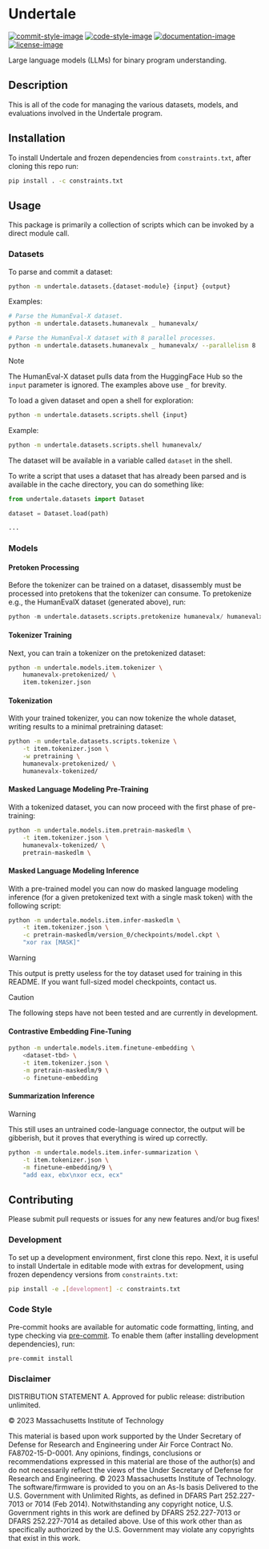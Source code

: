 # Undertale

[![commit-style-image]][conventional]
[![code-style-image]][black]
[![documentation-image]][pages]
[![license-image]][mitll]

Large language models (LLMs) for binary program understanding.

## Description

This is all of the code for managing the various datasets, models, and
evaluations involved in the Undertale program.

## Installation

To install Undertale and frozen dependencies from `constraints.txt`, after
cloning this repo run:

```bash
pip install . -c constraints.txt
```

## Usage

This package is primarily a collection of scripts which can be invoked by a
direct module call.

### Datasets

To parse and commit a dataset:

```bash
python -m undertale.datasets.{dataset-module} {input} {output}
```

Examples:

```bash
# Parse the HumanEval-X dataset.
python -m undertale.datasets.humanevalx _ humanevalx/

# Parse the HumanEval-X dataset with 8 parallel processes.
python -m undertale.datasets.humanevalx _ humanevalx/ --parallelism 8
```

> [!NOTE]
> The HumanEval-X dataset pulls data from the HuggingFace Hub so the `input`
> parameter is ignored. The examples above use `_` for brevity.

To load a given dataset and open a shell for exploration:

```bash
python -m undertale.datasets.scripts.shell {input}
```

Example:

```bash
python -m undertale.datasets.scripts.shell humanevalx/
```

The dataset will be available in a variable called `dataset` in the shell.

To write a script that uses a dataset that has already been parsed and is
available in the cache directory, you can do something like:

```python
from undertale.datasets import Dataset

dataset = Dataset.load(path)

...
```

### Models

#### Pretoken Processing

Before the tokenizer can be trained on a dataset, disassembly must be processed
into pretokens that the tokenizer can consume. To pretokenize e.g., the
HumanEvalX dataset (generated above), run:

```python
python -m undertale.datasets.scripts.pretokenize humanevalx/ humanevalx-pretokenized/
```

#### Tokenizer Training

Next, you can train a tokenizer on the pretokenized dataset:

```bash
python -m undertale.models.item.tokenizer \
    humanevalx-pretokenized/ \
    item.tokenizer.json
```

#### Tokenization

With your trained tokenizer, you can now tokenize the whole dataset, writing
results to a minimal pretraining dataset:

```bash
python -m undertale.datasets.scripts.tokenize \
    -t item.tokenizer.json \
    -w pretraining \
    humanevalx-pretokenized/ \
    humanevalx-tokenized/
```

#### Masked Language Modeling Pre-Training

With a tokenized dataset, you can now proceed with the first phase of
pre-training:

```bash
python -m undertale.models.item.pretrain-maskedlm \
    -t item.tokenizer.json \
    humanevalx-tokenized/ \
    pretrain-maskedlm \
```

#### Masked Language Modeling Inference

With a pre-trained model you can now do masked language modeling inference (for
a given pretokenized text with a single mask token) with the following script:

```bash
python -m undertale.models.item.infer-maskedlm \
    -t item.tokenizer.json \
    -c pretrain-maskedlm/version_0/checkpoints/model.ckpt \
    "xor rax [MASK]"
```

> [!WARNING]
> This output is pretty useless for the toy dataset used for training in this
> README. If you want full-sized model checkpoints, contact us.

> [!CAUTION]
> The following steps have not been tested and are currently in development.

#### Contrastive Embedding Fine-Tuning

```bash
python -m undertale.models.item.finetune-embedding \
    <dataset-tbd> \
    -t item.tokenizer.json \
    -m pretrain-maskedlm/9 \
    -o finetune-embedding
```

#### Summarization Inference

> [!WARNING]
> This still uses an untrained code-language connector, the output will be
> gibberish, but it proves that everything is wired up correctly.

```bash
python -m undertale.models.item.infer-summarization \
    -t item.tokenizer.json \
    -m finetune-embedding/9 \
    "add eax, ebx\nxor ecx, ecx"
```

## Contributing

Please submit pull requests or issues for any new features and/or bug fixes!

### Development

To set up a development environment, first clone this repo. Next, it is useful
to install Undertale in editable mode with extras for development, using frozen
dependency versions from `constraints.txt`:

```bash
pip install -e .[development] -c constraints.txt
```

### Code Style

Pre-commit hooks are available for automatic code formatting, linting, and type
checking via [pre-commit](https://pre-commit.com/). To enable them (after
installing development dependencies), run:

```bash
pre-commit install
```


### Disclaimer

DISTRIBUTION STATEMENT A. Approved for public release: distribution unlimited.

© 2023 Massachusetts Institute of Technology

This material is based upon work supported by the Under Secretary of
Defense for Research and Engineering under Air Force Contract
No. FA8702-15-D-0001. Any opinions, findings, conclusions or
recommendations expressed in this material are those of the author(s)
and do not necessarily reflect the views of the Under Secretary of
Defense for Research and Engineering.  © 2023 Massachusetts Institute
of Technology.  The software/firmware is provided to you on an As-Is
basis Delivered to the U.S. Government with Unlimited Rights, as
defined in DFARS Part 252.227-7013 or 7014 (Feb 2014). Notwithstanding
any copyright notice, U.S. Government rights in this work are defined
by DFARS 252.227-7013 or DFARS 252.227-7014 as detailed above. Use of
this work other than as specifically authorized by the U.S. Government
may violate any copyrights that exist in this work.

[commit-style-image]: https://img.shields.io/badge/commits-conventional-fe5196.svg
[conventional]: https://www.conventionalcommits.org/en/v1.0.0/
[code-style-image]: https://img.shields.io/badge/code%20style-black-000000.svg
[black]: https://github.com/psf/black
[documentation-image]: https://img.shields.io/badge/docs-latest-green.svg
[pages]: https://undertale-re.github.io/undertale/
[license-image]: https://img.shields.io/badge/license-MIT%20LL-002240.svg
[mitll]: ./LICENSE.txt

